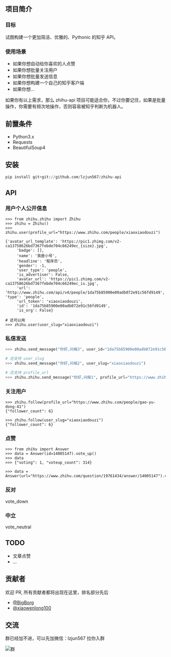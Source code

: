 ## 项目简介

### 目标

试图构建一个更加简洁、优雅的、Pythonic 的知乎 API。

### 使用场景
* 如果你想自动给你喜欢的人点赞
* 如果你想批量关注用户
* 如果你想批量发送信息
* 如果你想构建一个自己的知乎客户端
* 如果你想...

如果你有以上需求，那么 zhihu-api 项目可能适合你，不过你要记住，如果是批量操作，你需要有频次地操作，否则容易被知乎判断为机器人。

## 前置条件

* Python3.x
* Requests
* BeautifulSoup4

## 安装

```python
pip install git+git://github.com/lzjun567/zhihu-api
```

## API

### 用户个人公开信息
```
>>> from zhihu.zhihu import Zhihu
>>> zhihu = Zhihu()
>>> zhihu.user(profile_url="https://www.zhihu.com/people/xiaoxiaodouzi")

{'avatar_url_template': 'https://pic1.zhimg.com/v2-ca13758626bd7367febde704c66249ec_{size}.jpg',
     'badge': [],
     'name': '我是小号',
     'headline': '程序员',
     'gender': -1,
     'user_type': 'people',
     'is_advertiser': False,
     'avatar_url': 'https://pic1.zhimg.com/v2-ca13758626bd7367febde704c66249ec_is.jpg',
     'url': 'http://www.zhihu.com/api/v4/people/1da75b85900e00adb072e91c56fd9149', 'type': 'people',
     'url_token': 'xiaoxiaodouzi',
     'id': '1da75b85900e00adb072e91c56fd9149',
     'is_org': False}

# 还可以用
>>> zhihu.user(user_slug="xiaoxiaodouzi")

```

### 私信发送



```python
>>> zhihu.send_message("你好,问候3", user_id="1da75b85900e00adb072e91c56fd9149")

# 还支持 user_slug
>>> zhihu.send_message("你好,问候2", user_slug="xiaoxiaodouzi")

# 还支持 profile_url
>>> zhihu.zhihu.send_message("你好,问候1", profile_url="https://www.zhihu.com/people/xiaoxiaodouzi")
```

### 关注用户
```
>>> zhihu.follow(profile_url="https://www.zhihu.com/people/gao-yu-dong-41")
{"follower_count": 6}

>>> zhihu.follow(user_slug="xiaoxiaodouzi")
{"follower_count": 6}
```

### 点赞
```
>>> from zhihu import Answer
>>> data = Answer(id=14005147).vote_up()
>>> data
>>> {"voting": 1, "voteup_count": 314}

>>> data = Answer(url="https://www.zhihu.com/question/19761434/answer/14005147").vote_up()
```

### 反对
vote_down

### 中立
vote_neutral



## TODO

* 文章点赞
* ...

## 贡献者
欢迎 PR, 所有贡献者都将出现在这里，排名部分先后

* [@BigBorg](https://github.com/BigBorg)
* [@xiaowenlong100](https://github.com/xiaowenlong100)

## 交流
群已经加不进，可以先加微信：lzjun567 拉你入群

![群](https://dn-mhke0kuv.qbox.me/30f70119cd4a840560d4.jpeg)

